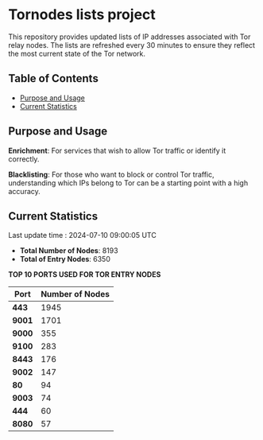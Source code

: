 # Tornodes lists project

This repository provides updated lists of IP addresses associated with Tor relay nodes. The lists are refreshed every 30 minutes to ensure they reflect the most current state of the Tor network.

## Table of Contents

- [Purpose and Usage](#purpose-and-usage)
- [Current Statistics](#current-statistics)


## Purpose and Usage

**Enrichment**: For services that wish to allow Tor traffic or identify it correctly.

**Blacklisting**: For those who want to block or control Tor traffic, understanding which IPs belong to Tor can be a starting point with a high accuracy.

## Current Statistics

Last update time : 2024-07-10 09:00:05 UTC

- **Total Number of Nodes**: 8193
- **Total of Entry Nodes**: 6350

**TOP 10 PORTS USED FOR TOR ENTRY NODES**

| **Port** | **Number of Nodes** |
|------|-----------------|
| **443**   | 1945  |
| **9001**   | 1701  |
| **9000**   | 355  |
| **9100**   | 283  |
| **8443**   | 176  |
| **9002**   | 147  |
| **80**   | 94  |
| **9003**   | 74  |
| **444**   | 60  |
| **8080**   | 57  |

